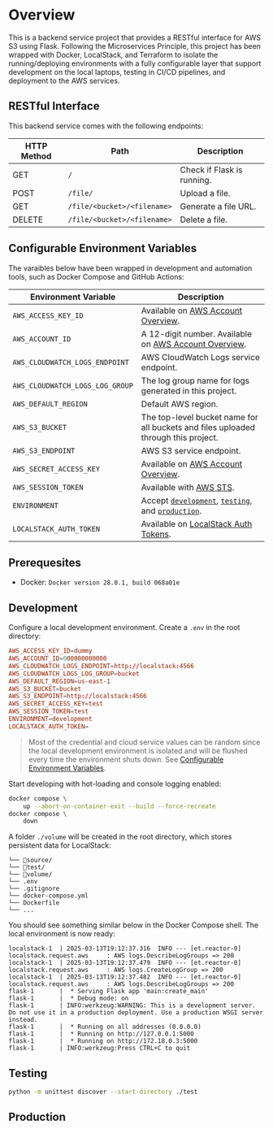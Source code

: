 # Overview

This is a backend service project that provides a RESTful interface for AWS S3 using Flask. Following the Microservices Principle, this project has been wrapped with Docker, LocalStack, and Terraform to isolate the running/deploying environments with a fully configurable layer that support development on the local laptops, testing in CI/CD pipelines, and deployment to the AWS services.

## RESTful Interface

This backend service comes with the following endpoints:

| HTTP Method | Path                        | Description                |
| ----------- | --------------------------- | -------------------------- |
| GET         | `/`                         | Check if Flask is running. |
| POST        | `/file/`                    | Upload a file.             |
| GET         | `/file/<bucket>/<filename>` | Generate a file URL.       |
| DELETE      | `/file/<bucket>/<filename>` | Delete a file.             |

## Configurable Environment Variables

The varaibles below have been wrapped in development and automation tools, such as Docker Compose and GitHub Actions:

| Environment Variable            | Description                                                                                          |
| ------------------------------- | ---------------------------------------------------------------------------------------------------- |
| `AWS_ACCESS_KEY_ID`             | Available on [AWS Account Overview](https://console.aws.amazon.com/).                                |
| `AWS_ACCOUNT_ID`                | A 12-digit number. Available on [AWS Account Overview](https://console.aws.amazon.com/).             |
| `AWS_CLOUDWATCH_LOGS_ENDPOINT`  | AWS CloudWatch Logs service endpoint.                                                                |
| `AWS_CLOUDWATCH_LOGS_LOG_GROUP` | The log group name for logs generated in this project.                                               |
| `AWS_DEFAULT_REGION`            | Default AWS region.                                                                                  |
| `AWS_S3_BUCKET`                 | The top-level bucket name for all buckets and files uploaded through this project.                   |
| `AWS_S3_ENDPOINT`               | AWS S3 service endpoint.                                                                             |
| `AWS_SECRET_ACCESS_KEY`         | Available on [AWS Account Overview](https://console.aws.amazon.com/).                                |
| `AWS_SESSION_TOKEN`             | Available with [AWS STS](https://docs.aws.amazon.com/IAM/latest/UserGuide/id_credentials_temp.html). |
| `ENVIRONMENT`                   | Accept [`development`](#development), [`testing`](#testing), and [`production`](#production).        |
| `LOCALSTACK_AUTH_TOKEN`         | Available on [LocalStack Auth Tokens](https://app.localstack.cloud/workspace/auth-tokens).           |

## Prerequesites

- Docker: `Docker version 28.0.1, build 068a01e`

## Development

Configure a local development environment. Create a `.env` in the root directory:

```conf
AWS_ACCESS_KEY_ID=dummy
AWS_ACCOUNT_ID=000000000000
AWS_CLOUDWATCH_LOGS_ENDPOINT=http://localstack:4566
AWS_CLOUDWATCH_LOGS_LOG_GROUP=bucket
AWS_DEFAULT_REGION=us-east-1
AWS_S3_BUCKET=bucket
AWS_S3_ENDPOINT=http://localstack:4566
AWS_SECRET_ACCESS_KEY=test
AWS_SESSION_TOKEN=test
ENVIRONMENT=development
LOCALSTACK_AUTH_TOKEN=
```

> Most of the credential and cloud service values can be random since the local development environment is isolated and will be flushed every time the environment shuts down. See [Configurable Environment Variables](#configurable-environment-variables).

Start developing with hot-loading and console logging enabled:

```bash
docker compose \
    up --abort-on-container-exit --build --force-recreate
docker compose \
    down
```

A folder `./volume` will be created in the root directory, which stores persistent data for LocalStack:

```
└── 📁source/
└── 📁test/
└── 📁volume/
└── .env
└── .gitignore
└── docker-compose.yml
└── Dockerfile
└── ...
```

You should see something similar below in the Docker Compose shell. The local environment is now ready:

```
localstack-1  | 2025-03-13T19:12:37.316  INFO --- [et.reactor-0] localstack.request.aws     : AWS logs.DescribeLogGroups => 200
localstack-1  | 2025-03-13T19:12:37.479  INFO --- [et.reactor-0] localstack.request.aws     : AWS logs.CreateLogGroup => 200
localstack-1  | 2025-03-13T19:12:37.482  INFO --- [et.reactor-0] localstack.request.aws     : AWS logs.DescribeLogGroups => 200
flask-1       |  * Serving Flask app 'main:create_main'
flask-1       |  * Debug mode: on
flask-1       | INFO:werkzeug:WARNING: This is a development server. Do not use it in a production deployment. Use a production WSGI server instead.
flask-1       |  * Running on all addresses (0.0.0.0)
flask-1       |  * Running on http://127.0.0.1:5000
flask-1       |  * Running on http://172.18.0.3:5000
flask-1       | INFO:werkzeug:Press CTRL+C to quit
```

## Testing

```bash
python -m unittest discover --start-directory ./test
```

## Production
